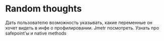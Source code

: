 # Random thoughts
Дать пользователю возможность указывать, какие переменные он хочет видеть в инфе о профилировании.
Jmetr посмотреть. Узнать про safepoint'ы и native methods

